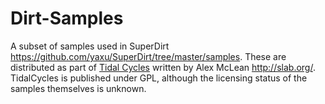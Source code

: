 # Dirt-Samples

A subset of samples used in SuperDirt <https://github.com/yaxu/SuperDirt/tree/master/samples>. These are distributed as part of [Tidal Cycles](https://tidalcycles.org/) written by Alex McLean <http://slab.org/>.  TidalCycles is published under GPL, although the licensing status of the samples themselves is unknown.